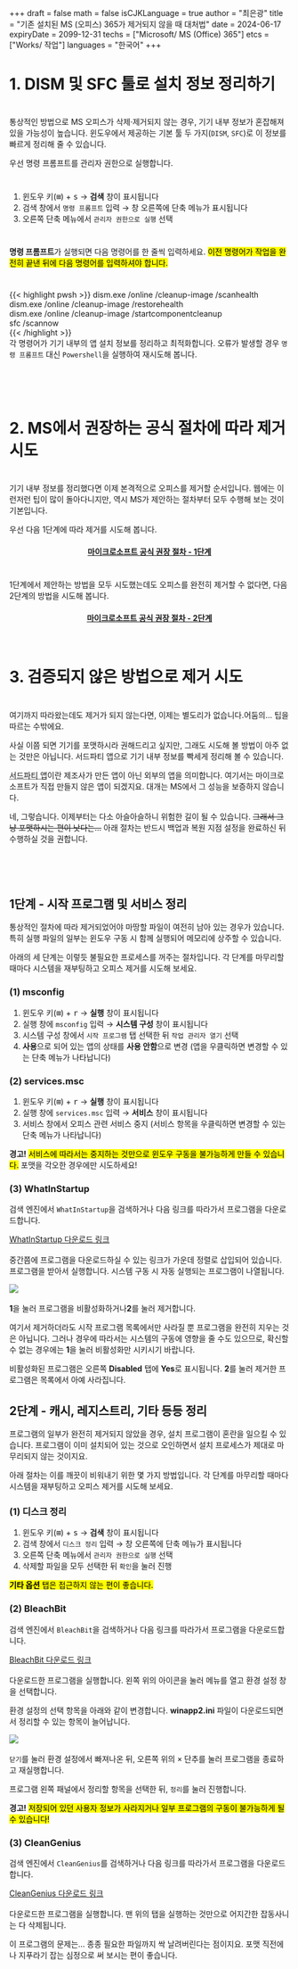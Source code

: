 +++
draft = false
math = false
isCJKLanguage = true
author = "최은광"
title = "기존 설치된 MS (오피스) 365가 제거되지 않을 때 대처법"
date = 2024-06-17
expiryDate = 2099-12-31
techs = ["Microsoft/ MS (Office) 365"]
etcs = ["Works/ 작업"]
languages = "한국어"
+++

# 1. DISM 및 SFC 툴로 설치 정보 정리하기  

#

통상적인 방법으로 MS 오피스가 삭제·제거되지 않는 경우, 기기 내부 정보가 혼잡해져 있을 가능성이 높습니다. 윈도우에서 제공하는 기본 툴 두 가지(`DISM`, `SFC`)로 이 정보를 빠르게 정리해 줄 수 있습니다.  
  
우선 명령 프롬프트를 관리자 권한으로 실행합니다.  

#

1. ​윈도우 키(<kbd>⊞</kbd>) + <kbd>s</kbd> → **검색** 창이 표시됩니다  
2. 검색 창에서 `명령 프롬프트`​ 입력 → 창 오른쪽에 단축 메뉴가 표시됩니다  
3. 오른쪽 단축 메뉴에서 `관리자 권한으로 실행` 선택  

#

**명령 프롬프트**가 실행되면 다음 명령어를 한 줄씩 입력하세요. <mark>이전 명령어가 작업을 완전히 끝낸 뒤에 다음 명령어를 입력하셔야 합니다.</mark>

#

{{< highlight pwsh >}}
dism.exe /online /cleanup-image /scanhealth  
dism.exe /online /cleanup-image /restorehealth  
dism.exe /online /cleanup-image /startcomponentcleanup  
sfc /scannow  
{{< /highlight >}}
​  
각 명령어가 기기 내부의 앱 설치 정보를 정리하고 최적화합니다. 오류가 발생할 경우 `명령 프롬프트` 대신 `Powershell`을 실행하여 재시도해 봅니다.  

<br>

<script async src="https://pagead2.googlesyndication.com/pagead/js/adsbygoogle.js?client=ca-pub-2618164900782657"
     crossorigin="anonymous"></script>
<ins class="adsbygoogle"
     style="display:block; text-align:center;"
     data-ad-layout="in-article"
     data-ad-format="fluid"
     data-ad-client="ca-pub-2618164900782657"
     data-ad-slot="9803941047"></ins>
<script>
     (adsbygoogle = window.adsbygoogle || []).push({});
</script>

<br>

# 2. MS에서 권장하는 공식 절차에 따라 제거 시도  

#

기기 내부 정보를 정리했다면 이제 본격적으로 오피스를 제거할 순서입니다. 웹에는 이런저런 팁이 많이 돌아다니지만, 역시 MS가 제안하는 절차부터 모두 수행해 보는 것이 기본입니다.  
  
우선 다음 1단계에 따라 제거를 시도해 봅니다.  

<center><a href="https://support.microsoft.com/ko-kr/office/pc%EC%97%90%EC%84%9C-office-%EC%A0%9C%EA%B1%B0-9dd49b83-264a-477a-8fcc-2fdf5dbf61d8#OfficeVersion=%EA%B0%84%ED%8E%B8_%EC%8B%A4%ED%96%89_%EB%98%90%EB%8A%94_MSI" target="_blank" rel="noopener noreferrer"><h4><b>마이크로소프트 공식 권장 절차 - 1단계</h4></b></a></center>

#

1단계에서 제안하는 방법을 모두 시도했는데도 오피스를 완전히 제거할 수 없다면, 다음 2단계의 방법을 시도해 봅니다.
  
<center><a href="https://support.microsoft.com/ko-kr/office/%EC%88%98%EB%8F%99%EC%9C%BC%EB%A1%9C-office-%EC%A0%9C%EA%B1%B0-4e2904ea-25c8-4544-99ee-17696bb3027b" target="_blank" rel="noopener noreferrer"><h4><b>마이크로소프트 공식 권장 절차 - 2단계</h4></b></a></center>

<br>

# 3. 검증되지 않은 방법으로 제거 시도  

#

여기까지 따라왔는데도 제거가 되지 않는다면, 이제는 별도리가 없습니다. ​어둠의... 팁을 따르는 수밖에요.  
  
사실 이쯤 되면 기기를 포맷하시라 권해드리고 싶지만, 그래도 시도해 볼 방법이 아주 없는 것만은 아닙니다. 서드파티 앱으로 기기 내부 정보를 빡세게 정리해 볼 수 있습니다.  
  
<abbr title="3rd Party Applications">서드파티 앱</abbr>이란 제조사가 만든 앱이 아닌 외부의 앱을 의미합니다. 여기서는 마이크로소프트가 직접 만들지 않은 앱이 되겠지요. 대개는 MS에서 그 성능을 보증하지 않습니다.  
  
네, 그렇습니다. 이제부터는 다소 아슬아슬하니 위험한 길이 될 수 있습니다. <del>그래서 그냥 포맷하시는 편이 낫다는...</del> 아래 절차는 반드시 백업과 복원 지점 설정을 완료하신 뒤 수행하실 것을 권합니다.  

<br>

<script async src="https://pagead2.googlesyndication.com/pagead/js/adsbygoogle.js?client=ca-pub-2618164900782657"
     crossorigin="anonymous"></script>
<ins class="adsbygoogle"
     style="display:block; text-align:center;"
     data-ad-layout="in-article"
     data-ad-format="fluid"
     data-ad-client="ca-pub-2618164900782657"
     data-ad-slot="9803941047"></ins>
<script>
     (adsbygoogle = window.adsbygoogle || []).push({});
</script>

<br>
  
## 1단계 - 시작 프로그램 및 서비스 정리  
  
통상적인 절차에 따라 제거되었어야 마땅할 파일이 여전히 남아 있는 경우가 있습니다. 특히 실행 파일의 일부는 윈도우 구동 시 함께 실행되어 메모리에 상주할 수 있습니다.  
  
아래의 세 단계는 이렇듯 불필요한 프로세스를 꺼주는 절차입니다. 각 단계를 마무리할 때마다 시스템을 재부팅하고 오피스 제거를 시도해 보세요.  

### (1) msconfig

1. 윈도우 키(<kbd>⊞</kbd>) + <kbd>r</kbd> → **실행** 창이 표시됩니다  
2. 실행 창에 `msconfig` 입력 → **시스템 구성** 창이 표시됩니다  
3. 시스템 구성 창에서 `시작 프로그램` 탭 선택한 뒤 `작업 관리자 열기` 선택  
4. **사용**으로 되어 있는 앱의 상태를 **사용 안함**으로 변경 (앱을 우클릭하면 변경할 수 있는 단축 메뉴가 나타납니다)  

### (2) services.msc  
  
1. 윈도우 키(<kbd>⊞</kbd>) + <kbd>r</kbd> → **실행** 창이 표시됩니다  
2. 실행 창에 `services.msc` 입력 → **서비스** 창이 표시됩니다  
3. 서비스 창에서 오피스 관련 서비스 중지 (서비스 항목을 우클릭하면 변경할 수 있는 단축 메뉴가 나타납니다)  
  
**경고!** <mark>서비스에 따라서는 중지하는 것만으로 윈도우 구동을 불가능하게 만들 수 있습니다.</mark> 포맷을 각오한 경우에만 시도하세요!  

### (3) WhatInStartup  
  
검색 엔진에서 `WhatInStartup`을 검색하거나 다음 링크를 따라가서 프로그램을 다운로드합니다.

[WhatInStartup 다운로드 링크](https://www.nirsoft.net/utils/what_run_in_startup.html)  
​  
중간쯤에 프로그램을 다운로드하실 수 있는 링크가 가운데 정렬로 삽입되어 있습니다. 프로그램을 받아서 실행합니다. 시스템 구동 시 자동 실행되는 프로그램이 나열됩니다.  

​![](001.png)
  
**1**을 눌러 프로그램을 비활성화하거나 ​**2**를 눌러 제거합니다.  
  
여기서 제거하더라도 시작 프로그램 목록에서만 사라질 뿐 프로그램을 완전히 지우는 것은 아닙니다. 그러나 경우에 따라서는 시스템의 구동에 영향을 줄 수도 있으므로, 확신할 수 없는 경우에는 **​1**​을 눌러 비활성화만 시키시기 바랍니다.  
  
비활성화된 프로그램은 오른쪽 **Disabled** 탭에 **Yes**로 표시됩니다. **2**를 눌러 제거한 프로그램은 목록에서 아예 사라집니다.

## 2단계 - 캐시, 레지스트리, 기타 등등 정리  
  
프로그램의 일부가 완전히 제거되지 않았을 경우, 설치 프로그램이 혼란을 일으킬 수 있습니다. 프로그램이 이미 설치되어 있는 것으로 오인하면서 설치 프로세스가 제대로 마무리되지 않는 것이지요.  
  
아래 절차는 이를 깨끗이 비워내기 위한 몇 가지 방법입니다. 각 단계를 마무리할 때마다 시스템을 재부팅하고 오피스 제거를 시도해 보세요.

### (1) 디스크 정리

1. ​윈도우 키(<kbd>⊞</kbd>) + <kbd>s</kbd> → **검색** 창이 표시됩니다  
2. 검색 창에서 `디스크 정리` 입력 → 창 오른쪽에 단축 메뉴가 표시됩니다  
3. 오른쪽 단축 메뉴에서 `관리자 권한으로 실행` 선택  
4. 삭제할 파일을 모두 선택한 뒤 `확인`을 눌러 진행  
  
<mark>**기타 옵션** 탭은 접근하지 않는 편이 좋습니다.</mark>

### (2) BleachBit

검색 엔진에서 `BleachBit`을 검색하거나 다음 링크를 따라가서 프로그램을 다운로드합니다.  
  
[BleachBit 다운로드 링크](https://www.bleachbit.org/download)  
​  
다운로드한 프로그램을 실행합니다. 왼쪽 위의 아이콘을 눌러 메뉴를 열고 환경 설정 창을 선택합니다.  
  
환경 설정의 선택 항목을 아래와 같이 변경합니다. **winapp2.ini** 파일이 다운로드되면서 정리할 수 있는 항목이 늘어납니다.  

​![](002.png)

`닫기`를 눌러 환경 설정에서 빠져나온 뒤, 오른쪽 위의 <kbd>×</kbd> 단추를 눌러 프로그램을 종료하고 재실행합니다.

프로그램 왼쪽 패널에서 정리할 항목을 선택한 뒤, `정리`를 눌러 진행합니다.

**경고!** <mark>저장되어 있던 사용자 정보가 사라지거나 일부 프로그램의 구동이 불가능하게 될 수 있습니다!</mark>

### (3) CleanGenius  
  
검색 엔진에서 `CleanGenius`를 검색하거나 다음 링크를 따라가서 프로그램을 다운로드합니다.  
  
[CleanGenius 다운로드 링크](https://www.easeus.com/cleangenius/download.htm)  
​  
다운로드한 프로그램을 실행합니다. 맨 위의 탭을 실행하는 것만으로 어지간한 잡동사니는 다 삭제됩니다.  
  
​이 프로그램의 문제는... 종종 필요한 파일까지 싹 날려버린다는 점이지요. 포맷 직전에나 지푸라기 잡는 심정으로 써 보시는 편이 좋습니다.